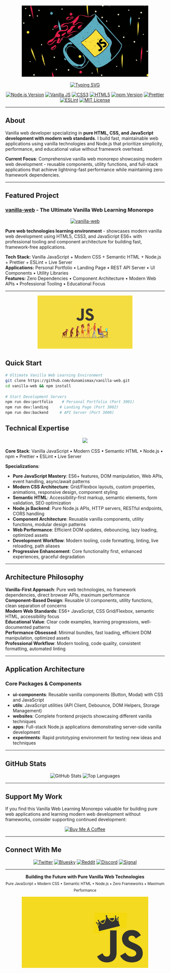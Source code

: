 <p align="center">
  <img src="/images/js-coffee-particles.jpeg" alt="Vanilla Web Developer" width="400" />
</p>

<p align="center">
  <a href="https://github.com/dunamismax">
    <img src="https://readme-typing-svg.demolab.com/?font=Fira+Code&size=24&pause=1000&color=F7DF1E&center=true&vCenter=true&width=800&lines=Vanilla+Web+Developer;Pure+HTML+%2B+CSS+%2B+JavaScript;Modern+Web+Standards+Focus;Node.js+Backend+Architecture;Zero+Framework+Learning+Environment;Component-Based+Vanilla+Development" alt="Typing SVG" />
  </a>
</p>

<p align="center">
  <a href="https://nodejs.org/"><img src="https://img.shields.io/badge/Node.js-18+-339933.svg?logo=node.js" alt="Node.js Version"></a>
  <a href="https://developer.mozilla.org/en-US/docs/Web/JavaScript"><img src="https://img.shields.io/badge/Vanilla_JS-ES6+-F7DF1E.svg?logo=javascript" alt="Vanilla JS"></a>
  <a href="https://developer.mozilla.org/en-US/docs/Web/CSS"><img src="https://img.shields.io/badge/CSS3-Modern-1572B6.svg?logo=css3" alt="CSS3"></a>
  <a href="https://developer.mozilla.org/en-US/docs/Web/HTML"><img src="https://img.shields.io/badge/HTML5-Semantic-E34F26.svg?logo=html5" alt="HTML5"></a>
  <a href="https://www.npmjs.com/"><img src="https://img.shields.io/badge/npm-9.0+-CB3837.svg?logo=npm" alt="npm Version"></a>
  <a href="https://prettier.io/"><img src="https://img.shields.io/badge/Prettier-Code_Style-F7B93E.svg?logo=prettier" alt="Prettier"></a>
  <a href="https://eslint.org/"><img src="https://img.shields.io/badge/ESLint-Quality-4B32C3.svg?logo=eslint" alt="ESLint"></a>
  <a href="https://opensource.org/licenses/MIT"><img src="https://img.shields.io/badge/License-MIT-green.svg" alt="MIT License"></a>
</p>

---

## About

Vanilla web developer specializing in **pure HTML, CSS, and JavaScript development with modern web standards**. I build fast, maintainable web applications using vanilla technologies and Node.js that prioritize simplicity, performance, and educational value without framework overhead.

**Current Focus**: Comprehensive vanilla web monorepo showcasing modern web development - reusable components, utility functions, and full-stack applications that achieve lightning-fast performance while maintaining zero framework dependencies.

---

## Featured Project

### **[vanilla-web](https://github.com/dunamismax/vanilla-web)** - The Ultimate Vanilla Web Learning Monorepo

<p align="center">
  <a href="https://github.com/dunamismax/vanilla-web">
    <img src="https://github-readme-stats.vercel.app/api/pin/?username=dunamismax&repo=vanilla-web&theme=dark&show_owner=true" alt="vanilla-web" />
  </a>
</p>

**Pure web technologies learning environment** - showcases modern vanilla web development using HTML5, CSS3, and JavaScript ES6+ with professional tooling and component architecture for building fast, framework-free applications.

**Tech Stack:** Vanilla JavaScript + Modern CSS + Semantic HTML + Node.js + Prettier + ESLint + Live Server  
**Applications:** Personal Portfolio • Landing Page • REST API Server • UI Components • Utility Libraries  
**Features:** Zero Dependencies • Component Architecture • Modern Web APIs • Professional Tooling • Educational Focus

---

<p align="center">
  <img src="/images/js-evolution.jpeg" alt="JavaScript Crown" width="300" />
</p>

## Quick Start

```bash
# Ultimate Vanilla Web Learning Environment
git clone https://github.com/dunamismax/vanilla-web.git
cd vanilla-web && npm install

# Start Development Servers
npm run dev:portfolio    # Personal Portfolio (Port 3001)
npm run dev:landing     # Landing Page (Port 3002)
npm run dev:backend     # API Server (Port 3000)
```

## Technical Expertise

<p align="center">
  <a href="https://skillicons.dev">
    <img src="https://skillicons.dev/icons?i=js,html,css,nodejs,npm,git,github,vscode,linux" />
  </a>
</p>

**Core Stack**: Vanilla JavaScript • Modern CSS • Semantic HTML • Node.js • npm • Prettier • ESLint • Live Server

**Specializations**:

- **Pure JavaScript Mastery**: ES6+ features, DOM manipulation, Web APIs, event handling, async/await patterns
- **Modern CSS Architecture**: Grid/Flexbox layouts, custom properties, animations, responsive design, component styling
- **Semantic HTML**: Accessibility-first markup, semantic elements, form validation, SEO optimization
- **Node.js Backend**: Pure Node.js APIs, HTTP servers, RESTful endpoints, CORS handling
- **Component Architecture**: Reusable vanilla components, utility functions, modular design patterns
- **Web Performance**: Efficient DOM updates, debouncing, lazy loading, optimized assets
- **Development Workflow**: Modern tooling, code formatting, linting, live reloading, path aliases
- **Progressive Enhancement**: Core functionality first, enhanced experiences, graceful degradation

---

## Architecture Philosophy

**Vanilla-First Approach**: Pure web technologies, no framework dependencies, direct browser APIs, maximum performance  
**Component-Based Design**: Reusable UI components, utility functions, clean separation of concerns  
**Modern Web Standards**: ES6+ JavaScript, CSS Grid/Flexbox, semantic HTML, accessibility focus  
**Educational Value**: Clear code examples, learning progressions, well-documented patterns  
**Performance Obsessed**: Minimal bundles, fast loading, efficient DOM manipulation, optimized assets  
**Professional Workflow**: Modern tooling, code quality, consistent formatting, automated linting

---

## Application Architecture

### Core Packages & Components

- **ui-components**: Reusable vanilla components (Button, Modal) with CSS and JavaScript
- **utils**: JavaScript utilities (API Client, Debounce, DOM Helpers, Storage Management)
- **websites**: Complete frontend projects showcasing different vanilla techniques
- **apps**: Full-stack Node.js applications demonstrating server-side vanilla development
- **experiments**: Rapid prototyping environment for testing new ideas and techniques

---

## GitHub Stats

<p align="center">
  <img src="https://github-readme-stats.vercel.app/api?username=dunamismax&show_icons=true&theme=dark&count_private=true" alt="GitHub Stats" />
  <img src="https://github-readme-stats.vercel.app/api/top-langs/?username=dunamismax&layout=compact&theme=dark" alt="Top Languages" />
</p>

---

## Support My Work

If you find this Vanilla Web Learning Monorepo valuable for building pure web applications and learning modern web development without frameworks, consider supporting continued development:

<p align="center">
  <a href="https://www.buymeacoffee.com/dunamismax" target="_blank">
    <img src="https://cdn.buymeacoffee.com/buttons/v2/default-yellow.png" alt="Buy Me A Coffee" style="height: 60px !important;width: 217px !important;" />
  </a>
</p>

---

## Connect With Me

<p align="center">
  <a href="https://twitter.com/dunamismax" target="_blank"><img src="https://img.shields.io/badge/Twitter-%231DA1F2.svg?&style=for-the-badge&logo=twitter&logoColor=white" alt="Twitter"></a>
  <a href="https://bsky.app/profile/dunamismax.bsky.social" target="_blank"><img src="https://img.shields.io/badge/Bluesky-blue?style=for-the-badge&logo=bluesky&logoColor=white" alt="Bluesky"></a>
  <a href="https://reddit.com/user/dunamismax" target="_blank"><img src="https://img.shields.io/badge/Reddit-%23FF4500.svg?&style=for-the-badge&logo=reddit&logoColor=white" alt="Reddit"></a>
  <a href="https://discord.com/users/dunamismax" target="_blank"><img src="https://img.shields.io/badge/Discord-dunamismax-7289DA.svg?style=for-the-badge&logo=discord&logoColor=white" alt="Discord"></a>
  <a href="https://signal.me/#p/+dunamismax.66" target="_blank"><img src="https://img.shields.io/badge/Signal-dunamismax.66-3A76F0.svg?style=for-the-badge&logo=signal&logoColor=white" alt="Signal"></a>
</p>

---

<p align="center">
  <strong>Building the Future with Pure Vanilla Web Technologies</strong><br>
  <sub>Pure JavaScript • Modern CSS • Semantic HTML • Node.js • Zero Frameworks • Maximum Performance</sub>
</p>

<p align="center">
  <img src="/images/js-yellow-crown.jpg" alt="JavaScript Evolution" width="400" />
</p>
